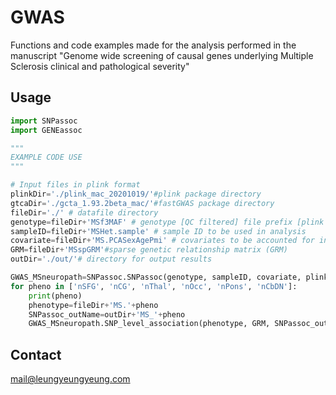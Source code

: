 # GWAS
Functions and code examples made for the analysis performed in the manuscript "Genome wide screening of causal genes underlying Multiple Sclerosis clinical and pathological severity"


## Usage

```python
import SNPassoc
import GENEassoc

"""
EXAMPLE CODE USE
"""

# Input files in plink format
plinkDir='./plink_mac_20201019/'#plink package directory
gtcaDir='./gcta_1.93.2beta_mac/'#fastGWAS package directory
fileDir='./' # datafile directory
genotype=fileDir+'MSf3MAF' # genotype [QC filtered] file prefix [plink format ie .bed, .bim .fam]
sampleID=fileDir+'MSHet.sample' # sample ID to be used in analysis
covariate=fileDir+'MS.PCASexAgePmi' # covariates to be accounted for in analysis
GRM=fileDir+'MSspGRM'#sparse genetic relationship matrix (GRM) 
outDir='./out/'# directory for output results

GWAS_MSneuropath=SNPassoc.SNPassoc(genotype, sampleID, covariate, plinkDir, gtcaDir)
for pheno in ['nSFG', 'nCG', 'nThal', 'nOcc', 'nPons', 'nCbDN']:
    print(pheno)    
    phenotype=fileDir+'MS.'+pheno    
    SNPassoc_outName=outDir+'MS_'+pheno
    GWAS_MSneuropath.SNP_level_association(phenotype, GRM, SNPassoc_outName)
```

## Contact

mail@leungyeungyeung.com
